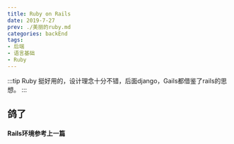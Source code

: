 ```yaml
---
title: Ruby on Rails
date: 2019-7-27
prev: ./美丽的ruby.md
categories: backEnd
tags: 
- 后端
- 语言基础
- Ruby
---
```


:::tip Ruby
挺好用的，设计理念十分不错，后面django，Gails都借鉴了rails的思想。
:::
<!-- more -->
## 鸽了

#### Rails环境参考上一篇









